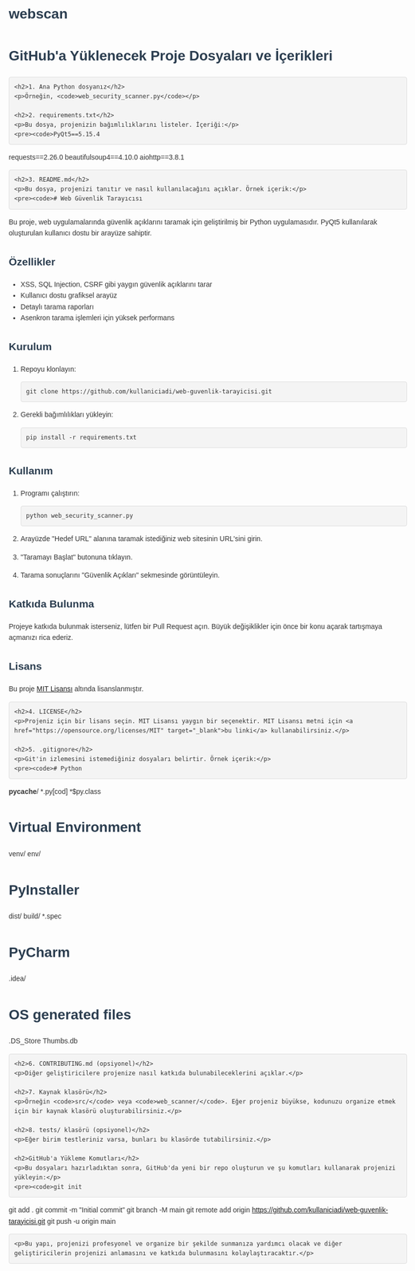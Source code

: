 # webscan
<!DOCTYPE html>
<html lang="tr">
<head>
    <meta charset="UTF-8">
    <meta name="viewport" content="width=device-width, initial-scale=1.0">
    <title>GitHub Proje Yapısı ve Dosyaları</title>
    <style>
        body {
            font-family: Arial, sans-serif;
            line-height: 1.6;
            color: #333;
            max-width: 800px;
            margin: 0 auto;
            padding: 20px;
        }
        h1, h2 {
            color: #2c3e50;
        }
        pre {
            background-color: #f4f4f4;
            border: 1px solid #ddd;
            border-radius: 4px;
            padding: 10px;
            overflow-x: auto;
        }
        code {
            font-family: Consolas, Monaco, 'Andale Mono', monospace;
            background-color: #f4f4f4;
            padding: 2px 4px;
            border-radius: 4px;
        }
    </style>
</head>
<body>
    <h1>GitHub'a Yüklenecek Proje Dosyaları ve İçerikleri</h1>

    <h2>1. Ana Python dosyanız</h2>
    <p>Örneğin, <code>web_security_scanner.py</code></p>

    <h2>2. requirements.txt</h2>
    <p>Bu dosya, projenizin bağımlılıklarını listeler. İçeriği:</p>
    <pre><code>PyQt5==5.15.4
requests==2.26.0
beautifulsoup4==4.10.0
aiohttp==3.8.1</code></pre>

    <h2>3. README.md</h2>
    <p>Bu dosya, projenizi tanıtır ve nasıl kullanılacağını açıklar. Örnek içerik:</p>
    <pre><code># Web Güvenlik Tarayıcısı

Bu proje, web uygulamalarında güvenlik açıklarını taramak için geliştirilmiş bir Python uygulamasıdır. PyQt5 kullanılarak oluşturulan kullanıcı dostu bir arayüze sahiptir.

## Özellikler

- XSS, SQL Injection, CSRF gibi yaygın güvenlik açıklarını tarar
- Kullanıcı dostu grafiksel arayüz
- Detaylı tarama raporları
- Asenkron tarama işlemleri için yüksek performans

## Kurulum

1. Repoyu klonlayın:
   ```
   git clone https://github.com/kullaniciadi/web-guvenlik-tarayicisi.git
   ```

2. Gerekli bağımlılıkları yükleyin:
   ```
   pip install -r requirements.txt
   ```

## Kullanım

1. Programı çalıştırın:
   ```
   python web_security_scanner.py
   ```

2. Arayüzde "Hedef URL" alanına taramak istediğiniz web sitesinin URL'sini girin.

3. "Taramayı Başlat" butonuna tıklayın.

4. Tarama sonuçlarını "Güvenlik Açıkları" sekmesinde görüntüleyin.

## Katkıda Bulunma

Projeye katkıda bulunmak isterseniz, lütfen bir Pull Request açın. Büyük değişiklikler için önce bir konu açarak tartışmaya açmanızı rica ederiz.

## Lisans

Bu proje [MIT Lisansı](LICENSE) altında lisanslanmıştır.</code></pre>

    <h2>4. LICENSE</h2>
    <p>Projeniz için bir lisans seçin. MIT Lisansı yaygın bir seçenektir. MIT Lisansı metni için <a href="https://opensource.org/licenses/MIT" target="_blank">bu linki</a> kullanabilirsiniz.</p>

    <h2>5. .gitignore</h2>
    <p>Git'in izlemesini istemediğiniz dosyaları belirtir. Örnek içerik:</p>
    <pre><code># Python
__pycache__/
*.py[cod]
*$py.class

# Virtual Environment
venv/
env/

# PyInstaller
dist/
build/
*.spec

# PyCharm
.idea/

# OS generated files
.DS_Store
Thumbs.db</code></pre>

    <h2>6. CONTRIBUTING.md (opsiyonel)</h2>
    <p>Diğer geliştiricilere projenize nasıl katkıda bulunabileceklerini açıklar.</p>

    <h2>7. Kaynak klasörü</h2>
    <p>Örneğin <code>src/</code> veya <code>web_scanner/</code>. Eğer projeniz büyükse, kodunuzu organize etmek için bir kaynak klasörü oluşturabilirsiniz.</p>

    <h2>8. tests/ klasörü (opsiyonel)</h2>
    <p>Eğer birim testleriniz varsa, bunları bu klasörde tutabilirsiniz.</p>

    <h2>GitHub'a Yükleme Komutları</h2>
    <p>Bu dosyaları hazırladıktan sonra, GitHub'da yeni bir repo oluşturun ve şu komutları kullanarak projenizi yükleyin:</p>
    <pre><code>git init
git add .
git commit -m "Initial commit"
git branch -M main
git remote add origin https://github.com/kullaniciadi/web-guvenlik-tarayicisi.git
git push -u origin main</code></pre>

    <p>Bu yapı, projenizi profesyonel ve organize bir şekilde sunmanıza yardımcı olacak ve diğer geliştiricilerin projenizi anlamasını ve katkıda bulunmasını kolaylaştıracaktır.</p>
</body>
</html>

